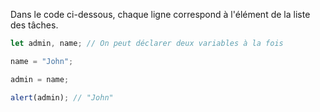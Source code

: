 Dans le code ci-dessous, chaque ligne correspond à l'élément de la liste des tâches.

```js run
let admin, name; // On peut déclarer deux variables à la fois

name = "John";

admin = name;

alert(admin); // "John"
```